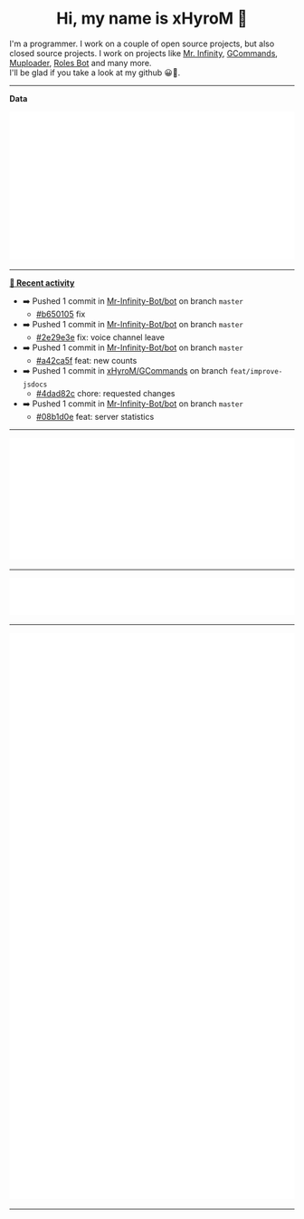 <p align="center">
    <!-- <img src="https://avatars.githubusercontent.com/u/56601352" width="192" alt="hyro's pfp" /> -->
    <h1 align="center">Hi, my name is xHyroM 👋</h1>
</p>

I'm a programmer. I work on a couple of open source projects, but also closed source projects. I work on projects like [Mr. Infinity](https://discord.com/oauth2/authorize?client_id=720321585625694239&scope=bot%20applications.commands&permissions=8&redirect_uri=https://blobs.gq/imanager&prompt=consent&response_type=code), [GCommands](https://github.com/Garlic-Team/GCommands), [Muploader](https://github.com/xHyroM/Muploder), [Roles Bot](https://github.com/xHyroM/roles-bot) and many more.  
I'll be glad if you take a look at my github 😀👀.

___
**Data**

<img src="https://github.com/xHyroM/xHyroM/blob/master/.cache/base.svg">

___

**[📰 Recent activity](https://github.com/xHyroM)**
* ➡️ Pushed 1 commit in [Mr-Infinity-Bot/bot](https://github.com/Mr-Infinity-Bot/bot) on branch `master`
  * [#b650105](https://github.com/Mr-Infinity-Bot/bot/commit/b650105) fix
* ➡️ Pushed 1 commit in [Mr-Infinity-Bot/bot](https://github.com/Mr-Infinity-Bot/bot) on branch `master`
  * [#2e29e3e](https://github.com/Mr-Infinity-Bot/bot/commit/2e29e3e) fix: voice channel leave
* ➡️ Pushed 1 commit in [Mr-Infinity-Bot/bot](https://github.com/Mr-Infinity-Bot/bot) on branch `master`
  * [#a42ca5f](https://github.com/Mr-Infinity-Bot/bot/commit/a42ca5f) feat: new counts
* ➡️ Pushed 1 commit in [xHyroM/GCommands](https://github.com/xHyroM/GCommands) on branch `feat/improve-jsdocs`
  * [#4dad82c](https://github.com/xHyroM/GCommands/commit/4dad82c) chore: requested changes
* ➡️ Pushed 1 commit in [Mr-Infinity-Bot/bot](https://github.com/Mr-Infinity-Bot/bot) on branch `master`
  * [#08b1d0e](https://github.com/Mr-Infinity-Bot/bot/commit/08b1d0e) feat: server statistics


___

<img src="https://github.com/xHyroM/xHyroM/blob/master/.cache/isocalendar.svg">

___

<img src="https://github.com/xHyroM/xHyroM/blob/master/.cache/languages.svg">

___

<img src="https://github.com/xHyroM/xHyroM/blob/master/.cache/achievements.svg">

___
